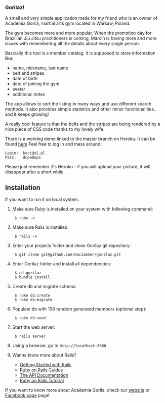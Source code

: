 ### Gorilaz!

A small and very simple application made for my friend who is an owner of Academia Gorila, martial arts gym located in Warsaw, Poland.

The gym becomes more and more popular. When the promotion day for Brazilian Jiu Jitsu practitioners is coming, Marcin is having more and more issues with remembering all the details about every single person.

Basically this tool is a member catalog. It is supposed to store information like:
- name, nickname, last name
- belt and stripes
- date of birth
- date of joining the gym
- avatar
- additional notes

The app allows to sort the listing in many ways and use different search methods. It also provides simple statistics and other minor functionalities.. and it keeps growing!

A really cool feature is that the belts and the stripes are being rendered by a nice piece of CSS code thanks to my lovely wife.

There is a working demo linked to the master branch on Heroku. It can be found [here](http://gorilaz.herokuapp.com "Gorilaz test")
Feel free to log in and mess around!

```
Login:  koci@o2.pl
Pass:   dupadupa
```

Please just remember it's Heroku - if you will upload your picture, it will disappear after a short while.

## Installation
If you want to run it on local system.

1. Make sure Ruby is installed on your system with following command:

        $ ruby -v

2. Make sure Rails is installed:

        $ rails -v

3. Enter your projects folder and clone Gorilaz git repository:

        $ git clone git@github.com:Kociamber/gorilaz.git

4. Enter Gorilaz folder and install all dependencies:

        $ cd gorilaz
        $ bundle install

5. Create db and migrate schema:

        $ rake db:create
        $ rake db:migrate

6. Populate db with 100 random generated members (optional step):

        $ rake db:seed

7. Start the web server:

        $ rails server

8. Using a browser, go to `http://localhost:3000`

9. Wanna know more about Rails?
    * [Getting Started with Rails](http://guides.rubyonrails.org/getting_started.html)
    * [Ruby on Rails Guides](http://guides.rubyonrails.org)
    * [The API Documentation](http://api.rubyonrails.org)
    * [Ruby on Rails Tutorial](http://www.railstutorial.org/book)


If you want to know more about Academia Gorila, check our [website](https://www.gorila.pl "Gorila's Homepage") or [Facebook page](https://www.facebook.com/GorilaAkademia/?fref=ts "FB") page!
